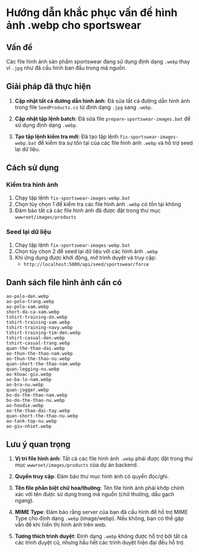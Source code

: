 # Hướng dẫn khắc phục vấn đề hình ảnh .webp cho sportswear

## Vấn đề

Các file hình ảnh sản phẩm sportswear đang sử dụng định dạng `.webp` thay vì `.jpg` như đã cấu hình ban đầu trong mã nguồn.

## Giải pháp đã thực hiện

1. **Cập nhật tất cả đường dẫn hình ảnh**: Đã sửa tất cả đường dẫn hình ảnh trong file `SeedProducts.cs` từ định dạng `.jpg` sang `.webp`.

2. **Cập nhật tập lệnh batch**: Đã sửa file `prepare-sportswear-images.bat` để sử dụng định dạng `.webp`.

3. **Tạo tập lệnh kiểm tra mới**: Đã tạo tập lệnh `fix-sportswear-images-webp.bat` để kiểm tra sự tồn tại của các file hình ảnh `.webp` và hỗ trợ seed lại dữ liệu.

## Cách sử dụng

### Kiểm tra hình ảnh

1. Chạy tập lệnh `fix-sportswear-images-webp.bat`
2. Chọn tùy chọn 1 để kiểm tra các file hình ảnh `.webp` có tồn tại không
3. Đảm bảo tất cả các file hình ảnh đã được đặt trong thư mục `wwwroot/images/products`

### Seed lại dữ liệu

1. Chạy tập lệnh `fix-sportswear-images-webp.bat`
2. Chọn tùy chọn 2 để seed lại dữ liệu với các hình ảnh `.webp`
3. Khi ứng dụng được khởi động, mở trình duyệt và truy cập:
   - `http://localhost:5000/api/seed/sportswear/force`

## Danh sách file hình ảnh cần có

```
ao-polo-den.webp
ao-polo-trang.webp
ao-polo-xam.webp
short-da-ca-xam.webp
tshirt-training-do.webp
tshirt-training-xam.webp
tshirt-training-navy.webp
tshirt-training-tim-den.webp
tshirt-casual-den.webp
tshirt-casual-trang.webp
quan-the-thao-dai.webp
ao-thun-the-thao-nam.webp
ao-thun-the-thao-nu.webp
quan-short-the-thao-nam.webp
quan-legging-nu.webp
ao-khoac-gio.webp
ao-ba-lo-nam.webp
ao-bra-nu.webp
quan-jogger.webp
bo-do-the-thao-nam.webp
bo-do-the-thao-nu.webp
ao-hoodie.webp
ao-the-thao-dai-tay.webp
quan-short-the-thao-nu.webp
ao-tank-top-nu.webp
ao-giu-nhiet.webp
```

## Lưu ý quan trọng

1. **Vị trí file hình ảnh**: Tất cả các file hình ảnh `.webp` phải được đặt trong thư mục `wwwroot/images/products` của dự án backend.

2. **Quyền truy cập**: Đảm bảo thư mục hình ảnh có quyền đọc/ghi.

3. **Tên file phân biệt chữ hoa/thường**: Tên file hình ảnh phải khớp chính xác với tên được sử dụng trong mã nguồn (chữ thường, dấu gạch ngang).

4. **MIME Type**: Đảm bảo rằng server của bạn đã cấu hình để hỗ trợ MIME Type cho định dạng `.webp` (image/webp). Nếu không, bạn có thể gặp vấn đề khi hiển thị hình ảnh trên web.

5. **Tương thích trình duyệt**: Định dạng `.webp` không được hỗ trợ bởi tất cả các trình duyệt cũ, nhưng hầu hết các trình duyệt hiện đại đều hỗ trợ.
